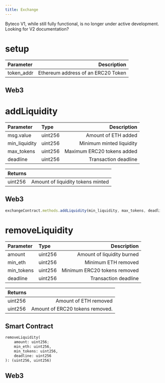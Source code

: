 ```yaml
---
title: Exchange
---
```


<Info>
Byteco V1, while still fully functional, is no longer under active development. Looking for <Link to='/docs/v2/'>V2 documentation</Link>?
</Info>

# setup

| Parameter  |                        Description |
| :--------- | ---------------------------------: |
| token_addr | Ethereum address of an ERC20 Token |


## Web3



# addLiquidity

| Parameter     | Type    |                Description |
| :------------ | :------ | -------------------------: |
| msg.value     | uint256 |        Amount of ETH added |
| min_liquidity | uint256 |   Minimum minted liquidity |
| max_tokens    | uint256 | Maximum ERC20 tokens added |
| deadline      | uint256 |       Transaction deadline |

| Returns |                                   |
| :------ | --------------------------------: |
| uint256 | Amount of liquidity tokens minted |



## Web3

```javascript
exchangeContract.methods.addLiquidity(min_liquidity, max_tokens, deadline).send({ value: ethValue })
```

# removeLiquidity

| Parameter  | Type    |                  Description |
| :--------- | :------ | ---------------------------: |
| amount     | uint256 |   Amount of liquidity burned |
| min_eth    | uint256 |          Minimum ETH removed |
| min_tokens | uint256 | Minimum ERC20 tokens removed |
| deadline   | uint256 |         Transaction deadline |

| Returns |                                 |
| :------ | ------------------------------: |
| uint256 |           Amount of ETH removed |
| uint256 | Amount of ERC20 tokens removed. |

## Smart Contract

```python
removeLiquidity(
    amount: uint256;
    min_eth: uint256,
    min_tokens: uint256,
    deadline: uint256
): (uint256, uint256)
```

## Web3

